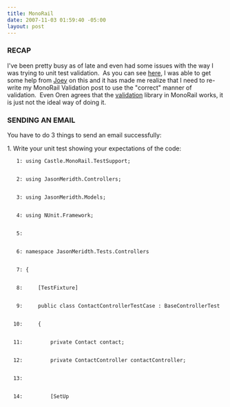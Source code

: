 ```yaml
---
title: MonoRail
date: 2007-11-03 01:59:40 -05:00
layout: post
---
```


### RECAP

I've been pretty busy as of late and even had some issues with the way I was trying to unit test validation.  As you can see [here](http://www.lostechies.com/blogs/joeydotnet/archive/2007/10/25/monorail-controller-test-analysis-problem-and-resolution.aspx), I was able to get some help from [Joey](http://www.lostechies.com/blogs/joeydotnet) on this and it has made me realize that I need to re-write my MonoRail Validation post to use the "correct" manner of validation.  Even Oren agrees that the [validation](http://www.ayende.com/Blog/archive/2007/10/21/The-IoC-mind-set-Validation.aspx) library in MonoRail works, it is just not the ideal way of doing it.

### SENDING AN EMAIL

You have to do 3 things to send an email successfully:

1\. Write your unit test showing your expectations of the code:
    
    
       1: using Castle.MonoRail.TestSupport;
    
    
       2: using JasonMeridth.Controllers;
    
    
       3: using JasonMeridth.Models;
    
    
       4: using NUnit.Framework;
    
    
       5:  
    
    
       6: namespace JasonMeridth.Tests.Controllers
    
    
       7: {
    
    
       8:     [TestFixture]
    
    
       9:     public class ContactControllerTestCase : BaseControllerTest
    
    
      10:     {
    
    
      11:         private Contact contact;
    
    
      12:         private ContactController contactController;
    
    
      13:  
    
    
      14:         [SetUp
